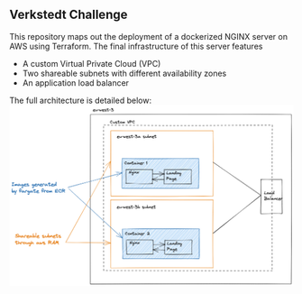 ## Verkstedt Challenge
This repository maps out the deployment of a dockerized NGINX server on AWS using Terraform.
The final infrastructure of this server features

- A custom Virtual Private Cloud (VPC)
- Two shareable subnets with different availability zones
- An application load balancer

The full architecture is detailed below:
![my_image](schematic_verkstedt.png)
